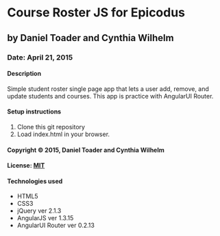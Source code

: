 # Course Roster JS for Epicodus
## by Daniel Toader and Cynthia Wilhelm
### Date: April 21, 2015
#### Description
Simple student roster single page app that lets a user add, remove, and update students and courses. This app is practice with AngularUI Router.

#### Setup instructions
1. Clone this git repository
2. Load index.html in your browser.

#### Copyright © 2015, Daniel Toader and Cynthia Wilhelm

#### License: [MIT](https://github.com/twbs/bootstrap/blob/master/LICENSE)

#### Technologies used
- HTML5
- CSS3
- jQuery ver 2.1.3
- AngularJS ver 1.3.15
- AngularUI Router ver 0.2.13
